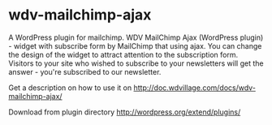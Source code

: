 wdv-mailchimp-ajax
=======================

A WordPress plugin for mailchimp.
WDV MailChimp Ajax (WordPress plugin) -  widget with subscribe form by MailChimp that using ajax. You can change the design of the widget to attract attention to the subscription form. Visitors to your site who wished to subscribe to your newsletters will get the answer - you're subscribed to our newsletter.

Get a description on how to use it on http://doc.wdvillage.com/docs/wdv-mailchimp-ajax/

Download from plugin directory http://wordpress.org/extend/plugins/
